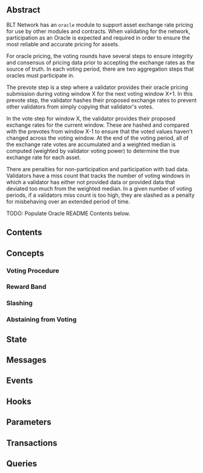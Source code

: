 ## Abstract

BLT Network has an `oracle` module to support asset exchange rate pricing for use by other modules and contracts. When validating for the network, participation as an Oracle is expected and required in order to ensure the most reliable and accurate pricing for assets.

For oracle pricing, the voting rounds have several steps to ensure integrity and consensus of pricing data prior to accepting the exchange rates as the source of truth. In each voting period, there are two aggregation steps that oracles must participate in.

The prevote step is a step where a validator provides their oracle pricing submission during voting window X for the next voting window X+1. In this prevote step, the validator hashes their proposed exchange rates to prevent other validators from simply copying that validator's votes.

In the vote step for window X, the validator provides their proposed exchange rates for the current window. These are hashed and compared with the prevotes from window X-1 to ensure that the voted values haven't changed across the voting window. At the end of the voting period, all of the exchange rate votes are accumulated and a weighted median is computed (weighted by validator voting power) to determine the true exchange rate for each asset.

There are penalties for non-participation and participation with bad data. Validators have a miss count that tracks the number of voting windows in which a validator has either not provided data or provided data that deviated too much from the weighted median. In a given number of voting periods, if a validators miss count is too high, they are slashed as a penalty for misbehaving over an extended period of time.

TODO: Populate Oracle README Contents below.

## Contents

## Concepts

### Voting Procedure

### Reward Band

### Slashing

### Abstaining from Voting

## State

## Messages

## Events

## Hooks

## Parameters

## Transactions

## Queries
